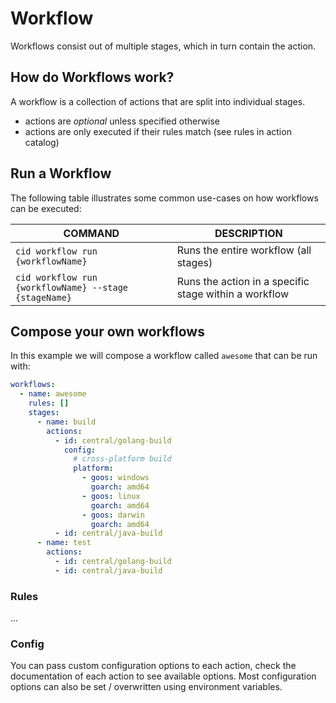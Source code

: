 # Workflow

Workflows consist out of multiple stages, which in turn contain the action.

## How do Workflows work?

A workflow is a collection of actions that are split into individual stages.

- actions are *optional* unless specified otherwise
- actions are only executed if their rules match (see rules in action catalog)

## Run a Workflow

The following table illustrates some common use-cases on how workflows can be executed:

| COMMAND                                               | DESCRIPTION                                              |
|-------------------------------------------------------|----------------------------------------------------------|
| `cid workflow run {workflowName}`                     | Runs the entire workflow (all stages)                    |
| `cid workflow run {workflowName} --stage {stageName}` | Runs the action in a specific stage within a workflow    |

## Compose your own workflows

In this example we will compose a workflow called `awesome` that can be run with:

``` yaml title="cid.yaml"
workflows:
  - name: awesome
    rules: []
    stages:
      - name: build
        actions:
          - id: central/golang-build
            config:
              # cross-platform build
              platform:
                - goos: windows
                  goarch: amd64
                - goos: linux
                  goarch: amd64
                - goos: darwin
                  goarch: amd64
          - id: central/java-build
      - name: test
        actions:
          - id: central/golang-build
          - id: central/java-build
```

### Rules

...

### Config

You can pass custom configuration options to each action, check the documentation of each action to see available options.
Most configuration options can also be set / overwritten using environment variables.
